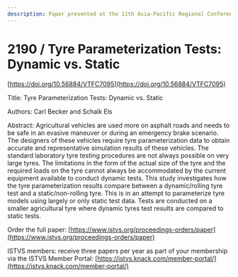 ```yaml
---
description: Paper presented at the 11th Asia-Pacific Regional Conference of the ISTVS
---
```


# 2190 / Tyre Parameterization Tests: Dynamic vs. Static

[https://doi.org/10.56884/VTFC7095](https://doi.org/10.56884/VTFC7095)

Title: Tyre Parameterization Tests: Dynamic vs. Static

Authors: Carl Becker and Schalk Els

Abstract: Agricultural vehicles are used more on asphalt roads and needs to be safe in an evasive maneuver or during an emergency brake scenario. The designers of these vehicles require tyre parameterization data to obtain accurate and representative simulation results of these vehicles. The standard laboratory tyre testing procedures are not always possible on very large tyres. The limitations in the form of the actual size of the tyre and the required loads on the tyre cannot always be accommodated by the current equipment available to conduct dynamic tests. This study investigates how the tyre parameterization results compare between a dynamic/rolling tyre test and a static/non-rolling tyre. This is in an attempt to parameterize tyre models using largely or only static test data. Tests are conducted on a smaller agricultural tyre where dynamic tyres test results are compared to static tests.



Order the full paper: [https://www.istvs.org/proceedings-orders/paper](https://www.istvs.org/proceedings-orders/paper)

ISTVS members: receive three papers per year as part of your membership via the ISTVS Member Portal: [https://istvs.knack.com/member-portal/](https://istvs.knack.com/member-portal/)

